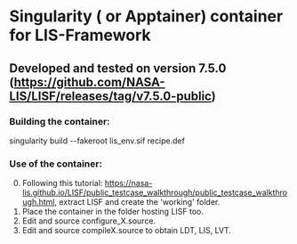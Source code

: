 # Singularity ( or Apptainer) container for LIS-Framework
## Developed and tested on version 7.5.0 (https://github.com/NASA-LIS/LISF/releases/tag/v7.5.0-public)

### Building the container:
singularity build --fakeroot lis_env.sif recipe.def

### Use of the container:
0. Following this tutorial: https://nasa-lis.github.io/LISF/public_testcase_walkthrough/public_testcase_walkthrough.html, extract LISF and create the 'working' folder. 
1. Place the container in the folder hosting LISF too.
2. Edit and source configure_X.source.
3. Edit and source compileX.source to obtain LDT, LIS, LVT.
